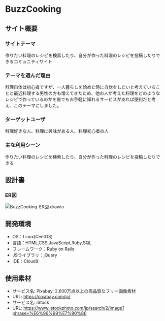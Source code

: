 # BuzzCooking

## サイト概要
### サイトテーマ
作りたい料理のレシピを検索したり、自分が作った料理のレシピを投稿したりできるコミュニティサイト

### テーマを選んだ理由
料理自体は初心者ですが、一人暮らしを始めた時に自炊をしたいと考えていることと最近料理する男性の方も増えてきたため、他の人が考えた料理をどのようなレシピで作っているのかを誰でもお手軽に知れるサービスがあれば便利だと考え、このテーマにしました。

### ターゲットユーザ
料理好きな人、料理に興味がある人、料理初心者の人

### 主な利用シーン
作りたい料理のレシピを検索したり、自分が作った料理のレシピを投稿したりできる

## 設計書
### ER図
![BuzzCooking-ER図 drawio](https://user-images.githubusercontent.com/108616992/192518799-6623ff62-ee89-44cf-8d7d-b2598f3fb96f.png)

## 開発環境
- OS：Linux(CentOS)
- 言語：HTML,CSS,JavaScript,Ruby,SQL
- フレームワーク：Ruby on Rails
- JSライブラリ：jQuery
- IDE：Cloud9

## 使用素材
- サービス名: Pixabay: 2.600万点以上の高品質なフリー画像素材
- URL: https://pixabay.com/ja/
- サービス名: iStock
- URL: https://www.istockphoto.com/jp/search/2/image?phrase=%E6%96%99%E7%90%86